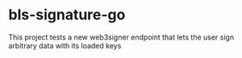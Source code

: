 # bls-signature-go
This project tests a new web3signer endpoint that lets the user sign arbitrary data with its loaded keys
